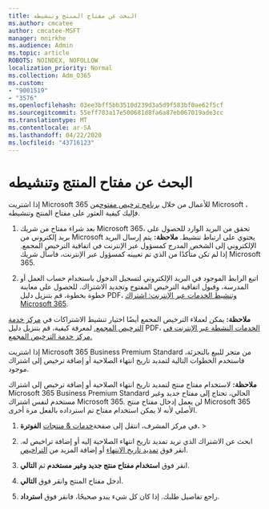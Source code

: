 ```yaml
---
title: البحث عن مفتاح المنتج وتنشيطه
ms.author: cmcatee
author: cmcatee-MSFT
manager: mnirkhe
ms.audience: Admin
ms.topic: article
ROBOTS: NOINDEX, NOFOLLOW
localization_priority: Normal
ms.collection: Adm_O365
ms.custom:
- "9001519"
- "3576"
ms.openlocfilehash: 03ee3bff5bb3510d239d3a5d9f583bf0ae62f5cf
ms.sourcegitcommit: 55eff703a17e500681d8fa6a87eb067019ade3cc
ms.translationtype: MT
ms.contentlocale: ar-SA
ms.lasthandoff: 04/22/2020
ms.locfileid: "43716123"
---
```

# <a name="find-and-activate-my-product-key"></a>البحث عن مفتاح المنتج وتنشيطه

إذا اشتريت Microsoft 365 للأعمال من خلال [برنامج ترخيص مفتوح](https://go.microsoft.com/fwlink/p/?LinkID=613298)من Microsoft ، فإليك كيفية العثور على مفتاح المنتج وتنشيطه.

1. بعد شراء مفتاح من شريك Microsoft 365، تحقق من البريد الوارد للحصول على بريد إلكتروني من Microsoft يحتوي على ارتباط تنشيط.  **ملاحظة:** يتم إرسال البريد الإلكتروني إلى الشخص المدرج كمسؤول عبر الإنترنت في اتفاقية الترخيص المجمع.  إذا لم تكن متأكدًا من الذي تم تعيينه كمسؤول عبر الإنترنت، فاسأل شريك Microsoft 365.

2. اتبع الرابط الموجود في البريد الإلكتروني لتسجيل الدخول باستخدام حساب العمل أو المدرسة، وقبول اتفاقية الترخيص المفتوح وتجديد الاشتراك.  للحصول على معاينة خطوة بخطوة، قم بتنزيل دليل PDF، [وتنشيط الخدمات عبر الإنترنت: اشتراك Microsoft 365](https://go.microsoft.com/fwlink/p/?LinkId=618100). 

**ملاحظة:** يمكن لعملاء الترخيص المجمع أيضًا اختيار تنشيط الاشتراكات في [مركز خدمة الترخيص المجمع.](https://go.microsoft.com/fwlink/p/?LinkID=282016)  لمعرفة كيفية، قم بتنزيل دليل PDF، [الخدمات النشطة عبر الإنترنت في مركز خدمة الترخيص المجمع.](https://go.microsoft.com/fwlink/p/?LinkId=618096)

إذا اشتريت Microsoft 365 Business Premium Standard من متجر للبيع بالتجزئة، فاستخدم الخطوات التالية لتمديد تاريخ انتهاء الصلاحية أو إضافة ترخيص إلى اشتراك موجود.

**ملاحظة:** لاستخدام مفتاح منتج لتمديد تاريخ انتهاء الصلاحية أو إضافة ترخيص إلى اشتراك Microsoft 365 Business Premium Standard الحالي، تحتاج إلى مفتاح جديد وغير مستخدم لنفس اشتراك Microsoft 365.  لن يعمل إدخال مفتاح منتج Microsoft 365 الأصلي لأنه لا يمكن استخدام مفتاح تم استرداده بالفعل مرة أخرى.

1. في مركز المشرف، انتقل إلى صفحة[خدمات & منتجات](https://go.microsoft.com/fwlink/p/?linkid=842054) **الفوترة.** > 

2. ابحث عن الاشتراك الذي تريد تمديد تاريخ انتهاء الصلاحية إليه أو إضافة تراخيص له.  انقر فوق [تمديد تاريخ الانتهاء](https://go.microsoft.com/fwlink/p/?linkid=842054) أو إضافة المزيد من [التراخيص](https://go.microsoft.com/fwlink/p/?linkid=842054).

3. انقر فوق **استخدام مفتاح منتج جديد وغير مستخدم** ثم **التالي**.

4. أدخل مفتاح المنتج وانقر فوق **التالي**.

5. راجع تفاصيل طلبك.  إذا كان كل شيء يبدو صحيحًا، فانقر فوق **استرداد**.